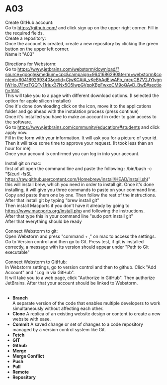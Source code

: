# A03


Create GitHub account:
<br>Go to https://github.com/ and click sign up on the upper right corner.
Fill in the required fields.<br>
Create a repository: <br>
Once the account is created, create a new repository by clicking the green button on the upper left corner.<br>
Name it "A03"

Directions for Webstorm: <br>
Go to https://www.jetbrains.com/webstorm/download/?source=google&medium=cpc&campaign=9641686290&term=webstorm&content=604189299340&gclid=CjwKCAiA_vKeBhAdEiwAFb_nrcuCB7V2JYlvgnlWHoJ7FyzTGQTy11rlux37Nx5O5IwpGVppKBpFwxoCM9oQAvD_BwE#section=mac<br>
This will take you to a page with different download options. (I selected the option for apple silicon installer)<br>
One it's done downloading click on the icon, move it to the applications folder and go ahead with the instalation process (press continue)<br>
Once it's installed you have to make an account in order to gain access to the software.<br>
Go to https://www.jetbrains.com/community/education/#students and click apply now.<br>
Fill in the form with your information. It will ask you for a picture of your id. Then it will take some time to approve your request. (It took less than an hour for me)<br>
Once your account is confirmed you can log in into your account.<br>

Install git on mac: <br>
first of all open the command line and paste the following : /bin/bash -c "$(curl -fsSL https://raw.githubusercontent.com/Homebrew/install/HEAD/install.sh)" <br>
this will install brew, which you need in order to install git. Once it's done installing, it will give you three commands to paste on your command line.
Copy and paste them one by one. Then follow the rest of the instructions.<br>
After that install git by typing "brew install git"<br>
Then install Macports if you don't have it already by going to https://www.macports.org/install.php and following the instructions.<br>
After that type this in your command line "sudo port install git"<br>
After that everything should be ready<br>

Connect Webstorm to git: <br>
Open Webstorm and press "command + ," on mac to access the settings. Go to Version control and then go to Git. Press test, if git is installed correctly, a message with its version should appear under "Path to Git executable"

Connect Webstorm to GitHub: <br>
In Webstorm settings, go to version control and then to github. Click "Add Account" and "Log in via GitHub".<br>
It will take you to a web page, click "Authorize in GitHub". Then authorize JetBrains.
After that your account should be linked to Webstorm.
<br><br>

- **Branch**<br>
 A separate version of the code that enables multiple developers to work simultaneously without affecting each other.<br>
- **Clone**
 A replica of an existing website design or content to create a new website with ease.<br>
- **Commit**
A saved change or set of changes to a code repository managed by a version control system like Git.<br>
- **Fetch**
- **GIT**
- **Github**
- **Merge**
- **Merge Conflict**
- **Push**
- **Pull**
- **Remote**
- **Repository**
